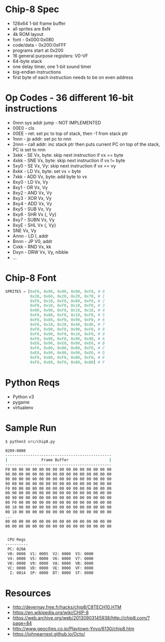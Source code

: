 # Chip-8 Spec
 - 128x64 1-bit frame buffer
 - all sprites are 8xN
 - 4k ROM layout
 - font - 0x000:0x080
 - code/data - 0x200:0xFFF
 - programs start at 0x200
 - 16 general purpose registers: V0-VF
 - 64-byte stack
 - one delay timer, one 1-bit sound timer
 - big-endian instructions
 - first byte of each instruction needs to be on even address

# Op Codes - 36 different 16-bit instructions
- 0nnn sys addr jump - NOT IMPLEMENTED
- 00E0 - cls
- 00EE - ret: set pc to top of stack, then -1 from stack ptr
- 1nnn - jp addr: set pc to nnn
- 2nnn - call addr: inc stack ptr then puts current PC on top of the stack, PC is set to nnn
- 3xkk - SE Vx, byte: skip next instruction if vx == byte
- 4xkk - SNE Vx, byte: skip next instruction if vx != byte
- 5xy0 - SE Vx, Vy: skip next instruction if vx == vy
- 6xkk - LD Vx, byte: set vx = byte
- 7xkk - ADD Vx, byte: add byte to vx
- 8xy0 - LD Vx, Vy
- 8xy1 - OR Vx, Vy
- 8xy2 - AND Vx, Vy
- 8xy3 - XOR Vx, Vy
- 8xy4 - ADD Vx, Vy
- 8xy5 - SUB Vx, Vy
- 8xy6 - SHR Vx {, Vy}
- 8xy7 - SUBN Vx, Vy
- 8xyE - SHL Vx {, Vy}
- SNE Vx, Vy
- Annn - LD I, addr
- Bnnn - JP V0, addr
- Cxkk - RND Vx, kk
- Dxyn - DRW Vx, Vy, nibble
- ...

# Chip-8 Font
```python
SPRITES = [0xF0, 0x90, 0x90, 0x90, 0xF0, # 0
           0x20, 0x60, 0x20, 0x20, 0x70, # 1
           0xF0, 0x10, 0xF0, 0x80, 0xF0, # 2
           0xF0, 0x10, 0xF0, 0x10, 0xF0, # 3
           0x90, 0x90, 0xF0, 0x10, 0x10, # 4
           0xF0, 0x80, 0xF0, 0x10, 0xF0, # 5
           0xF0, 0x80, 0xF0, 0x90, 0xF0, # 6
           0xF0, 0x10, 0x20, 0x40, 0x40, # 7
           0xF0, 0x90, 0xF0, 0x90, 0xF0, # 8
           0xF0, 0x90, 0xF0, 0x10, 0xF0, # 9
           0xF0, 0x90, 0xF0, 0x90, 0x90, # A
           0xE0, 0x90, 0xE0, 0x90, 0xE0, # B
           0xF0, 0x80, 0x80, 0x80, 0xF0, # C
           0xE0, 0x90, 0x90, 0x90, 0xE0, # D
           0xF0, 0x80, 0xF0, 0x80, 0xF0, # E
           0xF0, 0x80, 0xF0, 0x80, 0x80] # F

```

# Python Reqs
 - Python v3
 - pygame
 - virtualenv

# Sample Run
```bash
$ python3 src/chip8.py

0209:0000
-----------------------------------------------
|               Frame Buffer                  |
-----------------------------------------------
F0 00 00 00 00 00 00 00 00 00 00 00 00 00 00 00
90 00 00 00 00 00 00 00 00 00 00 00 00 00 00 00
90 00 00 00 00 00 00 00 00 00 00 00 00 00 00 00
90 00 00 00 00 00 00 00 00 00 00 00 00 00 00 00
F0 00 00 00 00 00 00 00 00 00 00 00 00 00 00 00
00 90 00 00 00 00 00 00 00 00 00 00 00 00 00 00
00 90 00 00 00 00 00 00 00 00 00 00 00 00 00 00
00 F0 00 00 00 00 00 00 00 00 00 00 00 00 00 00
00 10 00 00 00 00 00 00 00 00 00 00 00 00 00 00
00 10 00 00 00 00 00 00 00 00 00 00 00 00 00 00
...
00 00 00 00 00 00 00 00 00 00 00 00 00 00 00 00
00 00 00 00 00 00 00 00 00 00 00 00 00 00 00 00


 CPU Regs
----------
 PC: 020A
 V0: 0008  V1: 0005  V2: 0000  V3: 0000
 V4: 0000  V5: 0000  V6: 0000  V7: 0000
 V8: 0000  V9: 0000  VA: 0000  VB: 0000
 VC: 0000  VD: 0000  VE: 0000  VF: 0000
  I: 0014  SP: 0000  DT: 0000  ST: 0000

 ```
 
 # Resources
 - http://devernay.free.fr/hacks/chip8/C8TECH10.HTM
 - https://en.wikipedia.org/wiki/CHIP-8
 - https://web.archive.org/web/20130903145938/http://chip8.com/?page=84
 - http://www.geocities.co.jp/Playtown-Yoyo/6130/chip8.htm
 - https://johnearnest.github.io/Octo/
